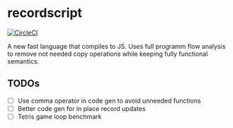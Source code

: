 # recordscript

[![CircleCI](https://circleci.com/gh/agrafix/recordscript.svg?style=svg&circle-token=1a1ff5091fb225a0f633000f4e86c514128b18b1)](https://circleci.com/gh/agrafix/recordscript)

A new fast language that compiles to JS. Uses full programm flow analysis to remove not needed
copy operations while keeping fully functional semantics.

## TODOs

- [ ] Use comma operator in code gen to avoid unneeded functions
- [ ] Better code gen for in place record updates
- [ ] Tetris game loop benchmark

